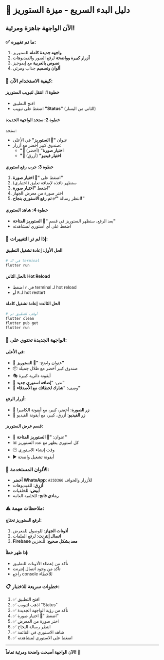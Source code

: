 # 🚀 دليل البدء السريع - ميزة الستوريز

## الآن الواجهة جاهزة ومرئية!

### ✅ ما تم تغييره:
1. **واجهة جديدة كاملة** للستوريز
2. **أزرار كبيرة وواضحة** لرفع الصور والفيديوهات
3. **نصوص بالعربية** مع إيموجيز
4. **ألوان وتصميم** جذاب ومرئي

### 📱 كيفية الاستخدام الآن:

#### خطوة 1: انتقل لتبويب الستوريز
- افتح التطبيق
- اضغط على تبويب **"Status"** (الثاني من اليسار)

#### خطوة 2: ستجد الواجهة الجديدة
ستجد:
- عنوان **"📸 الستوريز"** في الأعلى
- صندوق كبير أخضر مع أزرار:
  - **"📸 اختيار صورة"** (أخضر)
  - **"🎥 اختيار فيديو"** (أزرق)

#### خطوة 3: جرب رفع استوري
1. اضغط على **"📸 اختيار صورة"**
2. ستظهر نافذة لإضافة تعليق (اختياري)
3. اضغط **"اختيار صورة"**
4. اختر صورة من معرض الجهاز
5. انتظر رسالة **"✅ تم رفع الاستوري بنجاح!"**

#### خطوة 4: شاهد الستوري
- بعد الرفع، ستظهر الستوريز في قسم **"📱 الستوريز المتاحة"**
- اضغط على أي استوري لمشاهدته

### 🔧 إذا لم تر التغييرات:

#### الحل الأول: إعادة تشغيل التطبيق
```bash
# في الـ terminal
flutter run
```

#### الحل الثاني: Hot Reload
- اضغط `r` في terminal لـ hot reload
- أو `R` لـ hot restart

#### الحل الثالث: إعادة تشغيل كاملة
```bash
# أوقف التطبيق ثم
flutter clean
flutter pub get
flutter run
```

### 📸 الواجهة الجديدة تحتوي على:

#### **في الأعلى:**
- 🎯 عنوان واضح: **"📸 الستوريز"**
- 📦 صندوق كبير أخضر مع ظلال جميلة
- 🎭 أيقونة دائرية كبيرة
- 📝 نص: **"إضافة استوري جديد"**
- 💬 وصف: **"شارك لحظاتك مع الأصدقاء"**

#### **أزرار الرفع:**
- 📸 **زر الصورة**: أخضر، كبير، مع أيقونة الكاميرا
- 🎥 **زر الفيديو**: أزرق، كبير، مع أيقونة الفيديو

#### **قسم عرض الستوريز:**
- 📱 عنوان: **"📱 الستوريز المتاحة"**
- 📊 كل استوري يظهر مع عدد الستوريز
- 🕐 وقت إنشاء الاستوري
- ▶️ أيقونة تشغيل واضحة

### 🎨 الألوان المستخدمة:
- **أخضر WhatsApp**: `#25D366` للأزرار والحواف
- **أزرق**: للفيديوهات
- **أبيض**: للخلفيات
- **رمادي فاتح**: للخلفية العامة

### ⚠️ ملاحظات مهمة:

#### لرفع الستوريز تحتاج:
1. **أذونات الجهاز**: للوصول للمعرض
2. **اتصال إنترنت**: لرفع الملفات
3. **Firebase معد بشكل صحيح**: للتخزين

#### إذا ظهر خطأ:
- تأكد من إعطاء الأذونات للتطبيق
- تأكد من وجود اتصال إنترنت
- راجع console للأخطاء

### 📋 خطوات سريعة للاختبار:

1. ✅ افتح التطبيق
2. ✅ اذهب لتبويب "Status"
3. ✅ تأكد من رؤية الواجهة الجديدة
4. ✅ اضغط "📸 اختيار صورة"
5. ✅ اختر صورة من المعرض
6. ✅ انتظر رسالة النجاح
7. ✅ شاهد الاستوري في القائمة
8. ✅ اضغط على الاستوري لمشاهدته

---

**الآن الواجهة أصبحت واضحة ومرئية تماماً! 🎉**